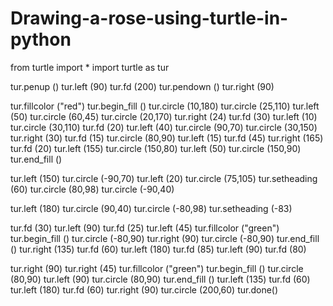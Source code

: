 # Drawing-a-rose-using-turtle-in-python
from turtle import *
import turtle as tur


tur.penup ()
tur.left (90)
tur.fd (200)
tur.pendown ()
tur.right (90)


tur.fillcolor ("red")
tur.begin_fill ()
tur.circle (10,180)
tur.circle (25,110)
tur.left (50)
tur.circle (60,45)
tur.circle (20,170)
tur.right (24)
tur.fd (30)
tur.left (10)
tur.circle (30,110)
tur.fd (20)
tur.left (40)
tur.circle (90,70)
tur.circle (30,150)
tur.right (30)
tur.fd (15)
tur.circle (80,90)
tur.left (15)
tur.fd (45)
tur.right (165)
tur.fd (20)
tur.left (155)
tur.circle (150,80)
tur.left (50)
tur.circle (150,90)
tur.end_fill ()


tur.left (150)
tur.circle (-90,70)
tur.left (20)
tur.circle (75,105)
tur.setheading (60)
tur.circle (80,98)
tur.circle (-90,40)


tur.left (180)
tur.circle (90,40)
tur.circle (-80,98)
tur.setheading (-83)

tur.fd (30)
tur.left (90)
tur.fd (25)
tur.left (45)
tur.fillcolor ("green")
tur.begin_fill ()
tur.circle (-80,90)
tur.right (90)
tur.circle (-80,90)
tur.end_fill ()
tur.right (135)
tur.fd (60)
tur.left (180)
tur.fd (85)
tur.left (90)
tur.fd (80)


tur.right (90)
tur.right (45)
tur.fillcolor ("green")
tur.begin_fill ()
tur.circle (80,90)
tur.left (90)
tur.circle (80,90)
tur.end_fill ()
tur.left (135)
tur.fd (60)
tur.left (180)
tur.fd (60)
tur.right (90)
tur.circle (200,60)
tur.done()
